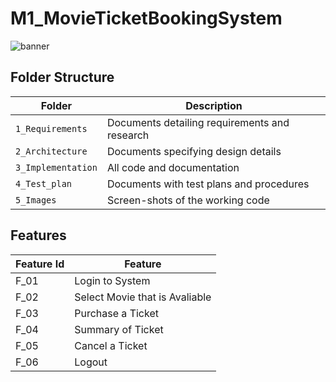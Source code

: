 # M1_MovieTicketBookingSystem

![banner](https://user-images.githubusercontent.com/94896509/160982976-3596dde8-5e7c-4573-afd4-b2b81a6e3812.jpg)

<!--
Visit [Pages for Report -optional](using github.io option)
Build | Code Quality | Unity | [Git Inspector](using github.io option)
------|----------|-------|--------------
 To be added | To be added | To be added | To be added
-->


## Folder Structure
Folder             | Description
-------------------| -----------------------------------------
`1_Requirements`   | Documents detailing requirements and research
`2_Architecture`   | Documents specifying design details
`3_Implementation` | All code and documentation
`4_Test_plan`      | Documents with test plans and procedures
`5_Images`         | Screen-shots of the working code
##  Features
| Feature Id | Feature |
| -----------|---------|
|F_01| Login to System | |
|F_02|Select Movie that is Avaliable |
|F_03| Purchase a Ticket |
|F_04| Summary of Ticket |
|F_05| Cancel a Ticket |
|F_06| Logout |

<!--
## Contributors List and Summary
PS Number. |  Name   |    Features    | Issuess Raised |Issues Resolved|No Test Cases|Test Case Pass
-------|---------|----------------|----------------|---------------|-------------|--------------
`99006110` | Goutami D Honagannavar  | Feature A, B etc    | X No     | X No   |X No   |X No     
   -->
<!--
## Challenges Faced and How Was It Overcome
1. ABC
2. BCD
3. ...
4. ...
